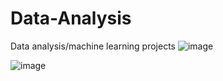 # Data-Analysis
Data analysis/machine learning projects
![image](https://user-images.githubusercontent.com/41979532/133870267-93701098-35a2-4b63-9a99-9f803d299473.png)

![image](https://user-images.githubusercontent.com/41979532/133870258-b2e255c9-943c-4b37-b292-e774dce50e9a.png)
